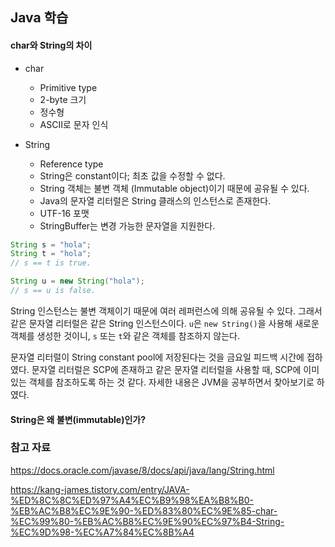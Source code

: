 ## Java 학습

#### char와 String의 차이

- char
	- Primitive type
	- 2-byte 크기
	- 정수형
	- ASCII로 문자 인식
	
- String
	- Reference type
	- String은 constant이다; 최초 값을 수정할 수 없다.
	- String 객체는 불변 객체 (Immutable object)이기 때문에 공유될 수 있다.
	- Java의 문자열 리터럴은 String 클래스의 인스턴스로 존재한다.
	- UTF-16 포맷
	- StringBuffer는 변경 가능한 문자열을 지원한다.

```java
String s = "hola";
String t = "hola";
// s == t is true.

String u = new String("hola");
// s == u is false.
```

String 인스턴스는 불변 객체이기 때문에 여러 레퍼런스에 의해 공유될 수 있다. 그래서 같은 문자열 리터럴은 같은 String 인스턴스이다. `u`은 `new String()`을 사용해 새로운 객체를 생성한 것이니, `s` 또는 `t`와 같은 객체를 참조하지 않는다.

문자열 리터럴이 String constant pool에 저장된다는 것을 금요일 피드백 시간에 접하였다. 문자열 리터럴은 SCP에 존재하고 같은 문자열 리터럴을 사용할 때, SCP에 이미 있는 객체를 참조하도록 하는 것 같다. 자세한 내용은 JVM을 공부하면서 찾아보기로 하였다.

#### String은 왜 불변(immutable)인가?



### 참고 자료

https://docs.oracle.com/javase/8/docs/api/java/lang/String.html

https://kang-james.tistory.com/entry/JAVA-%ED%8C%8C%ED%97%A4%EC%B9%98%EA%B8%B0-%EB%AC%B8%EC%9E%90-%ED%83%80%EC%9E%85-char-%EC%99%80-%EB%AC%B8%EC%9E%90%EC%97%B4-String-%EC%9D%98-%EC%A7%84%EC%8B%A4




